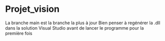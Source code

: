 # Projet_vision

La branche main est la branche la plus à jour
Bien penser à regénérer la .dll dans la solution Visual Studio avant de lancer le programme pour la première fois

